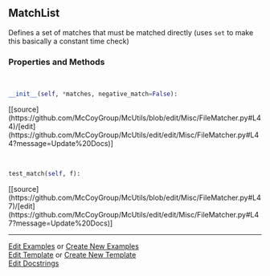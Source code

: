 ## <a id="McUtils.Misc.FileMatcher.MatchList">MatchList</a>
Defines a set of matches that must be matched directly (uses `set` to make this basically a constant time check)

### Properties and Methods
<a id="McUtils.Misc.FileMatcher.MatchList.__init__" class="docs-object-method">&nbsp;</a> 
```python
__init__(self, *matches, negative_match=False): 
```
<div class="docs-source-link" markdown="1">
[[source](https://github.com/McCoyGroup/McUtils/blob/edit/Misc/FileMatcher.py#L44)/[edit](https://github.com/McCoyGroup/McUtils/edit/edit/Misc/FileMatcher.py#L44?message=Update%20Docs)]
</div>

<a id="McUtils.Misc.FileMatcher.MatchList.test_match" class="docs-object-method">&nbsp;</a> 
```python
test_match(self, f): 
```
<div class="docs-source-link" markdown="1">
[[source](https://github.com/McCoyGroup/McUtils/blob/edit/Misc/FileMatcher.py#L47)/[edit](https://github.com/McCoyGroup/McUtils/edit/edit/Misc/FileMatcher.py#L47?message=Update%20Docs)]
</div>





___

[Edit Examples](https://github.com/McCoyGroup/McUtils/edit/edit/ci/examples/McUtils/Misc/FileMatcher/MatchList.md) or 
[Create New Examples](https://github.com/McCoyGroup/McUtils/new/edit/?filename=ci/examples/McUtils/Misc/FileMatcher/MatchList.md) <br/>
[Edit Template](https://github.com/McCoyGroup/McUtils/edit/edit/ci/docs/McUtils/Misc/FileMatcher/MatchList.md) or 
[Create New Template](https://github.com/McCoyGroup/McUtils/new/edit/?filename=ci/docs/templates/McUtils/Misc/FileMatcher/MatchList.md) <br/>
[Edit Docstrings](https://github.com/McCoyGroup/McUtils/edit/edit/McUtils/Misc/FileMatcher.py?message=Update%20Docs)